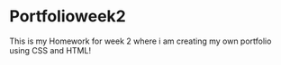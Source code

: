 # Portfolioweek2
This is my Homework for week 2 where i am creating my own portfolio using CSS and HTML!
